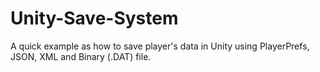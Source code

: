 # Unity-Save-System
A quick example as how to save player's data in Unity using PlayerPrefs, JSON, XML and Binary (.DAT) file.
